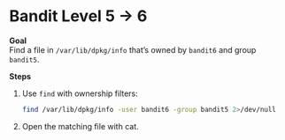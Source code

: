 # Bandit Level 5 → 6

**Goal**  
Find a file in `/var/lib/dpkg/info` that’s owned by `bandit6` and group `bandit5`.

**Steps**  
1. Use `find` with ownership filters:  
   ```bash
   find /var/lib/dpkg/info -user bandit6 -group bandit5 2>/dev/null
2. Open the matching file with cat.

